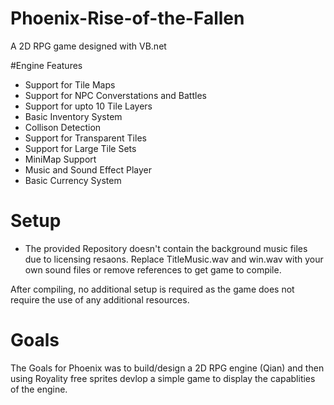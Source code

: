 # Phoenix-Rise-of-the-Fallen
A 2D RPG game designed with VB.net 

#Engine Features 
- Support for Tile Maps
- Support for NPC Converstations and Battles 
- Support for upto 10 Tile Layers
- Basic Inventory System 
- Collison Detection
- Support for Transparent Tiles
- Support for Large Tile Sets 
- MiniMap Support 
- Music and Sound Effect Player
- Basic Currency System 


# Setup 

- The provided Repository doesn't contain the background music files due to licensing resaons. Replace TitleMusic.wav and win.wav with your own sound files or remove references to get game to compile. 

After compiling, no additional setup is required as the game does not require the use of any additional resources. 

# Goals
The Goals for Phoenix was to build/design a 2D RPG engine (Qian) and then using Royality free sprites devlop a simple game to display the capablities
of the engine.



